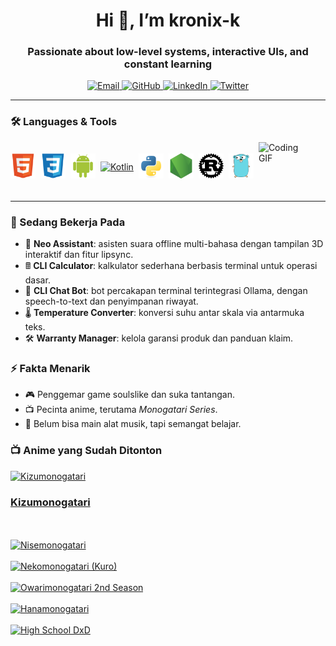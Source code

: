 <h1 align="center">Hi 👋, I’m <strong>kronix-k</strong></h1>
<h3 align="center">
  Passionate about low-level systems, interactive UIs, and constant learning
</h3>

<!-- Social links -->
<p align="center">
  <a href="mailto:your.email@example.com">
    <img src="https://img.shields.io/badge/Email-your.email@example.com-blue" alt="Email">
  </a>
  <a href="https://github.com/kronix-k" target="_blank" rel="noreferrer">
    <img src="https://img.shields.io/badge/GitHub-@kronix--k-black" alt="GitHub">
  </a>
  <a href="https://www.linkedin.com/in/kronix-k" target="_blank" rel="noreferrer">
    <img src="https://img.shields.io/badge/LinkedIn-kronix--k-0A66C2" alt="LinkedIn">
  </a>
  <a href="https://twitter.com/kronix_k" target="_blank" rel="noreferrer">
    <img src="https://img.shields.io/badge/Twitter-@kronix__k-1DA1F2" alt="Twitter">
  </a>
</p>

<hr/>

<h3 align="left">🛠 Languages & Tools</h3>
<p align="left" style="display: flex; flex-wrap: wrap; gap: 8px; align-items: center;">
  <!-- contoh beberapa icon; tambahkan sesuai kebutuhan -->
  <a href="https://www.w3.org/html/" target="_blank" rel="noreferrer">
    <img src="https://raw.githubusercontent.com/devicons/devicon/master/icons/html5/html5-original.svg"
         alt="HTML5" width="40" height="40"/>
  </a>
  <a href="https://www.w3schools.com/css/" target="_blank" rel="noreferrer">
    <img src="https://raw.githubusercontent.com/devicons/devicon/master/icons/css3/css3-original.svg"
         alt="CSS3" width="40" height="40"/>
  </a>
  <a href="https://developer.android.com" target="_blank" rel="noreferrer">
    <img src="https://raw.githubusercontent.com/devicons/devicon/master/icons/android/android-original.svg"
         alt="Android" width="40" height="40"/>
  </a>
  <a href="https://kotlinlang.org" target="_blank" rel="noreferrer">
    <img src="https://www.vectorlogo.zone/logos/kotlinlang/kotlinlang-icon.svg"
         alt="Kotlin" width="40" height="40"/>
  </a>
  <a href="https://www.python.org" target="_blank" rel="noreferrer">
    <img src="https://raw.githubusercontent.com/devicons/devicon/master/icons/python/python-original.svg"
         alt="Python" width="40" height="40"/>
  </a>
  <a href="https://nodejs.org" target="_blank" rel="noreferrer">
    <img src="https://raw.githubusercontent.com/devicons/devicon/master/icons/nodejs/nodejs-original.svg"
         alt="Node.js" width="40" height="40"/>
  </a>
  <a href="https://www.rust-lang.org" target="_blank" rel="noreferrer">
    <img src="https://raw.githubusercontent.com/devicons/devicon/master/icons/rust/rust-plain.svg"
         alt="Rust" width="40" height="40"/>
  </a>
  <a href="https://golang.org" target="_blank" rel="noreferrer">
    <img src="https://raw.githubusercontent.com/devicons/devicon/master/icons/go/go-original.svg"
         alt="Go" width="40" height="40"/>
  </a>
  <img src="https://media.giphy.com/media/3o7aD2saalBwwftBIY/giphy.gif"
       alt="Coding GIF" width="80" height="80"/>
</p>

<hr/>

<h3 align="left">🔭 Sedang Bekerja Pada</h3>
<ul>
  <li>🤖 <strong>Neo Assistant</strong>: asisten suara offline multi-bahasa dengan tampilan 3D interaktif dan fitur lipsync.</li>
  <li>🖩 <strong>CLI Calculator</strong>: kalkulator sederhana berbasis terminal untuk operasi dasar.</li>
  <li>📱 <strong>CLI Chat Bot</strong>: bot percakapan terminal terintegrasi Ollama, dengan speech-to-text dan penyimpanan riwayat.</li>
  <li>🌡️ <strong>Temperature Converter</strong>: konversi suhu antar skala via antarmuka teks.</li>
  <li>🛠️ <strong>Warranty Manager</strong>: kelola garansi produk dan panduan klaim.</li>
</ul>

<h3 align="left">⚡ Fakta Menarik</h3>
<ul>
  <li>🎮 Penggemar game soulslike dan suka tantangan.</li>
  <li>📺 Pecinta anime, terutama <em>Monogatari Series</em>.</li>
  <li>🎵 Belum bisa main alat musik, tapi semangat belajar.</li>
</ul>

<h3 align="left">📺 Anime yang Sudah Ditonton</h3>
<p align="left" style="display: flex; flex-wrap: wrap; gap: 12px;">
  <a href="https://myanimelist.net/anime/24255/Kizumonogatari">
    <img src="https://giffiles.alphacoders.com/495/49507.gif"
         alt="Kizumonogatari" width="225" height="331"/>
         <h3>Kizumonogatari</h3>
  </a>
   <br> <br> 
  <a href="https://myanimelist.net/anime/11313/Nisemonogatari">
    <img src="https://media1.tenor.com/m/0QCNcrgLi1sAAAAC/karen-araragi-monogatari.gif"
         alt="Nisemonogatari" width="225" height="331"/>
  </a>
   <br> <br> 
  <a href="https://myanimelist.net/anime/20865/Nekomonogatari__Kuro">
    <img src="https://cdn.myanimelist.net/images/anime/1170/121597.jpg"
         alt="Nekomonogatari (Kuro)" width="225" height="331"/>
  </a>
   <br> <br> 
  <a href="https://myanimelist.net/anime/35247/Owarimonogatari_2nd_Season">
    <img src="https://cdn.myanimelist.net/images/anime/6/87322.jpg"
         alt="Owarimonogatari 2nd Season" width="225" height="331"/>
  </a>
    <br> <br> 
  <a href="https://myanimelist.net/anime/21855/Hanamonogatari">
    <img src="https://cdn.myanimelist.net/images/anime/13/65755.jpg"
         alt="Hanamonogatari" width="225" height="331"/>
  </a>
   <br> <br>
  <a href="https://myanimelist.net/anime/11617/High_School_DxD">
    <img src="https://cdn.myanimelist.net/images/anime/1467/95694.jpg"
         alt="High School DxD" width="225" height="331"/>
  </a>
</p>
